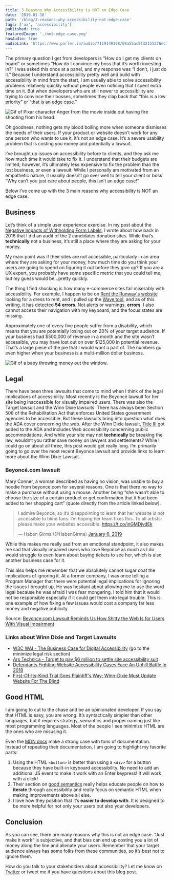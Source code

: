 ```yaml
---
title: 3 Reasons Why Accessibility is NOT an Edge Case
date: '2019-01-16'
path: '/blog/3-reasons-why-accessibility-not-edge-case'
tags: ['ux', 'accessibility']
published: true
featuredImage: './not-edge-case.png'
hasAudio: true
audioLink: 'https://www.parler.io/audio/7119149108/68a55ac9f32155276ec3f8fd63b57e87ab25acf6.05adf8b2-34cd-4a74-8a95-5ed875db72db.mp3'
---
```


The primary question I get from developers is “How do I get my clients on board” or sometimes “How do I convince my boss that it’s worth investing in?” I was asked this once at a panel, and my response was “I don’t, I just do it.” Because I understand accessibility pretty well and build with accessibility in mind from the start, I am usually able to solve accessibility problems relatively quickly without people even noticing that I spent extra time on it. But when developers who are still newer to accessibility are trying to convince their bosses, sometimes they clap back that “this is a low priority” or “that is an edge case.”

![Gif of Pixar character Anger from the movie inside out having fire shooting from his head.](https://media.giphy.com/media/11tTNkNy1SdXGg/giphy.gif)

Oh goodness, nothing gets my blood boiling more when someone dismisses the needs of their users. If your product or website doesn’t work for any one person who wants to use it, it’s not an edge case. It’s a severe usability problem that is costing you money and potentially a lawsuit.

I’ve brought up issues on accessibility before to clients, and they ask me how much time it would take to fix it. I understand that their budgets are limited; however, it’s ultimately less expensive to fix the problem than the lost business, or even a lawsuit. While I personally am motivated from an empathetic nature, it usually doesn’t go over well to tell your client or boss “Why can’t you just care about people, this isn’t an edge case!”

Below I’ve come up with the 3 main reasons why accessibility is NOT an edge case.

## Business

Let’s think of a simple user experience exercise. In my post about the [Negative Impacts of Withholding Form Labels](/blog/negative-impacts-withholding-form-labels), I wrote about how back in 2016 that I did an audit of the 2 candidates donation sites. While that’s **technically** not a business, it’s still a place where they are asking for your money.

My main point was if their sites are not accessible, particularly in an area where they are asking for your money, how much time do you think your users are going to spend on figuring it out before they give up? If you are a UX expert, you probably have some specific metric that you could tell me, but my guess would be…pretty quickly.

The thing I find shocking is how many e-commerce sites fail miserably with accessibility. For example, I happen to be on [Rent the Runway's website](https://www.renttherunway.com/) looking for a dress to rent, and I pulled up the [Wave tool](https://wave.webaim.org/), and as of this writing, it has detected **54 errors**. Not alerts or warnings, **errors**. I also cannot access their navigation with my keyboard, and the focus states are missing.

Approximately one of every five people suffer from a disability, which means that you are potentially losing out on 20% of your target audience. If your business had $500,000 of revenue in a month and the site wasn’t accessible, you may have lost out on over $125,000 in potential revenue. That’s a large piece of the pie that I would want a part of. The numbers go even higher when your business is a multi-million dollar business.

![Gif of a baby throwing money out the window.](https://media.giphy.com/media/l0HFkA6omUyjVYqw8/giphy.gif)

## Legal

There have been three lawsuits that come to mind when I think of the legal implications of accessibility. Most recently is the Beyoncé lawsuit for her site being inaccessible for visually impaired users. There was also the Target lawsuit and the Winn Dixie lawsuits. There has always been Section 508 of the Rehabilitation Act that enforces United States government agencies to be accessible. But these lawsuits bring into question what does the ADA cover concerning the web. After the Winn Dixie lawsuit, [Title III](https://www.ada.gov/regs2010/titleIII_2010/titleIII_2010_regulations.htm) got added to the ADA and includes Web accessibility concerning public accommodations. And while your site may not **technically** be breaking the law, wouldn’t you rather save money on lawyers and settlements? While I could go on about all three, this post would get really long. I’m primarily going to go over the most recent Beyonce lawsuit and provide links to learn more about the Winn Dixie Lawsuit.

### Beyoncé.com lawsuit

Mary Conner, a woman described as having no vision, was unable to buy a hoodie from beyonce.com for several reasons. One is that there no way to make a purchase without using a mouse. Another being “she wasn’t able to choose the size of a certain product or get confirmation that it had been added to her shopping cart” (quote directly from the article linked below).

<blockquote class="twitter-tweet" data-lang="en"><p lang="en" dir="ltr">I admire Beyonce, so it’s disappointing to learn that her website is not accessible to blind fans. I’m hoping her team fixes this. To all artists: please make your websites accessible. <a href="https://t.co/inGMDjvdEk">https://t.co/inGMDjvdEk</a></p>&mdash; Haben Girma (@HabenGirma) <a href="https://twitter.com/HabenGirma/status/1081825648274956288?ref_src=twsrc%5Etfw">January 6, 2019</a></blockquote>

While this makes me really sad from an emotional standpoint, it also makes me sad that visually impaired users who love Beyoncé as much as I do would struggle to even learn about buying tickets to see her, which is also another business case for it.

This also helps me remember that we absolutely cannot sugar coat the implications of ignoring it. At a former company, I was once telling a Program Manager that there were potential legal implications for ignoring the issues I brought up. He was hesitant about allowing me to use the word legal because he was afraid I was fear mongering. I told him that it would not be responsible especially if it could get them into legal trouble. This is one example of how fixing a few issues would cost a company far less money and negative publicity.

Source: [Beyonce.com Lawsuit Reminds Us How Shitty the Web Is for Users With Visual Impairment](https://gizmodo.com/beyonce-com-lawsuit-reminds-us-how-shitty-the-web-is-fo-1831493336)

### Links about Winn Dixie and Target Lawsuits

- [W3C WAI - The Business Case for Digital Accessibility](https://www.w3.org/WAI/business-case/) (go to the minimize legal risk section)
- [Ars Technica - Target to pay \$6 million to settle site accessibility suit](https://arstechnica.com/uncategorized/2008/08/target-to-pay-6-million-to-settle-site-accessibility-suit/)
- [Defendants Fighting Website Accessibility Cases Face An Uphill Battle In 2018](https://www.adatitleiii.com/tag/winn-dixie/)
- [First-Of-Its-Kind Trial Goes Plaintiff's Way; Winn-Dixie Must Update Website For The Blind](https://www.forbes.com/sites/legalnewsline/2017/06/13/first-of-its-kind-trial-goes-plaintiffs-way-winn-dixie-must-update-website-for-the-blind/#2890a7561b38)

## Good HTML

I am going to cut to the chase and be an opinionated developer. If you say that HTML is easy, you are wrong. It’s syntactically simpler than other languages, but it requires strategy, semantics and proper naming just like most programming languages. Most of the people I see minimize HTML are the ones who are misusing it.

Even the [MDN docs](https://developer.mozilla.org/en-US/docs/Learn/Accessibility/HTML) make a strong case with tons of documentation. Instead of repeating their documentation, I am going to highlight my favorite parts:

1. Using the HTML `<button>` is better than using a `<div>` for a button because they have built-in keyboard accessibility. No need to add an additional JS event to make it work with an Enter keypress! It will work with a click!
2. Their section on [good semantics](https://developer.mozilla.org/en-US/docs/Learn/Accessibility/HTML#Good_semantics) really helps educate people on how to **iterate** through accessibility and really focus on semantic HTML when making improvements above all else.
3. I love how they position that it’s **easier to develop with**. It is designed to be more helpful for not only your users but also your developers.

## Conclusion

As you can see, there are many reasons why this is not an edge case. “Just make it work” is subjective, and that bias can end up costing you a lot of money along the line and alienate your users. Remember that your target audience always has some folks from these communities, so it’s best not to ignore them.

How do you talk to your stakeholders about accessibility? Let me know on [Twitter](https://twitter.com/LittleKope/) or tweet me if you have questions about this blog post.
